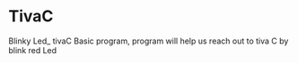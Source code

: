 # TivaC
Blinky Led_ tivaC
Basic program, program will help us reach out to tiva C by blink red Led 
